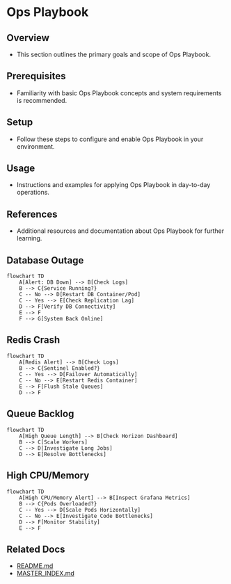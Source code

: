 # Ops Playbook

## Overview
- This section outlines the primary goals and scope of Ops Playbook.

## Prerequisites
- Familiarity with basic Ops Playbook concepts and system requirements is recommended.

## Setup
- Follow these steps to configure and enable Ops Playbook in your environment.

## Usage
- Instructions and examples for applying Ops Playbook in day-to-day operations.

## References
- Additional resources and documentation about Ops Playbook for further learning.


## Database Outage
```mermaid
flowchart TD
    A[Alert: DB Down] --> B[Check Logs]
    B --> C{Service Running?}
    C -- No --> D[Restart DB Container/Pod]
    C -- Yes --> E[Check Replication Lag]
    D --> F[Verify DB Connectivity]
    E --> F
    F --> G[System Back Online]
```

## Redis Crash
```mermaid
flowchart TD
    A[Redis Alert] --> B[Check Logs]
    B --> C{Sentinel Enabled?}
    C -- Yes --> D[Failover Automatically]
    C -- No --> E[Restart Redis Container]
    E --> F[Flush Stale Queues]
    D --> F
```

## Queue Backlog
```mermaid
flowchart TD
    A[High Queue Length] --> B[Check Horizon Dashboard]
    B --> C[Scale Workers]
    C --> D[Investigate Long Jobs]
    D --> E[Resolve Bottlenecks]
```

## High CPU/Memory
```mermaid
flowchart TD
    A[High CPU/Memory Alert] --> B[Inspect Grafana Metrics]
    B --> C{Pods Overloaded?}
    C -- Yes --> D[Scale Pods Horizontally]
    C -- No --> E[Investigate Code Bottlenecks]
    D --> F[Monitor Stability]
    E --> F
```

## Related Docs
- [README.md](README.md)
- [MASTER_INDEX.md](MASTER_INDEX.md)

